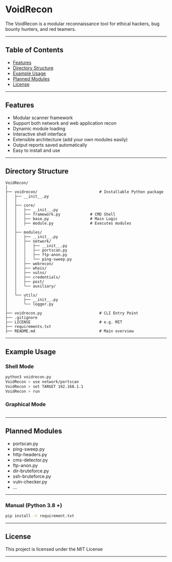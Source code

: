 # VoidRecon


The VoidRecon is a modular reconnaissance tool for ethical hackers, bug bounty hunters, and red teamers.

---

## Table of Contents

- [Features](#features)
- [Directory Structure](#directory-structure)
- [Example Usage](#example-usage)
- [Planned Modules](#planned-modules)
- [License](#license)

---

## Features

- Modular scanner framework
- Support both network and web application recon
- Dynamic module loading
- Interactive shell interface
- Extensible architecture (add your own modules easily)
- Output reports saved automatically
- Easy to install and use

---

## Directory Structure

```
VoidRecon/
│
├── voidrecon/                           # Installable Python package
│   ├── __init__.py
│   │
│   ├── core/
│   │   ├── __init__.py
│   │   ├── framework.py             # CMD Shell
│   │   ├── base.py                  # Main Logic
│   │   ├── module.py                # Executes modules
│   │
│   ├── modules/
│   │   ├── __init__.py
│   │   ├── network/
│   │   │   ├── __init__.py
│   │   │   ├── portscan.py
│   │   │   ├── ftp-anon.py
│   │   │   └── ping-sweep.py
│   │   ├── webrecon/
│   │   ├── whois/
│   │   ├── vulns/
│   │   ├── credentials/
│   │   ├── post/
│   │   └── auxiliary/
│   │
│   └── utils/
│       ├── __init__.py
│       └── logger.py
│
├── voidrecon.py                         # CLI Entry Point
├── .gitignore
├── LICENSE                              # e.g. MIT
├── requirements.txt
├── README.md                            # Main overview

```

---

## Example Usage

### Shell Mode

```bash
python3 voidrecon.py
VoidRecon > use network/portscan
VoidRecon > set TARGET 192.168.1.1
VoidRecon > run
```

### Graphical Mode

```
```

---

## Planned Modules

- portscan.py
- ping-sweep.py
- http-headers.py
- cms-detector.py
- ftp-anon.py
- dir-bruteforce.py
- ssh-bruteforce.py
- vuln-checker.py
- ... 

--- 


### Manual (Python 3.8 +)

```bash
pip install -r requirement.txt
```

---

## License

This project is licensed under the MIT License

---

